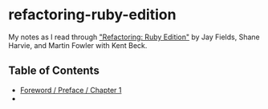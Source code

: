 # refactoring-ruby-edition

My notes as I read through ["Refactoring: Ruby Edition"](https://martinfowler.com/books/refactoringRubyEd.html) by Jay Fields, Shane Harvie, and Martin Fowler with Kent Beck.

## Table of Contents

- [Foreword / Preface / Chapter 1](docs/chapter1.md)
- 